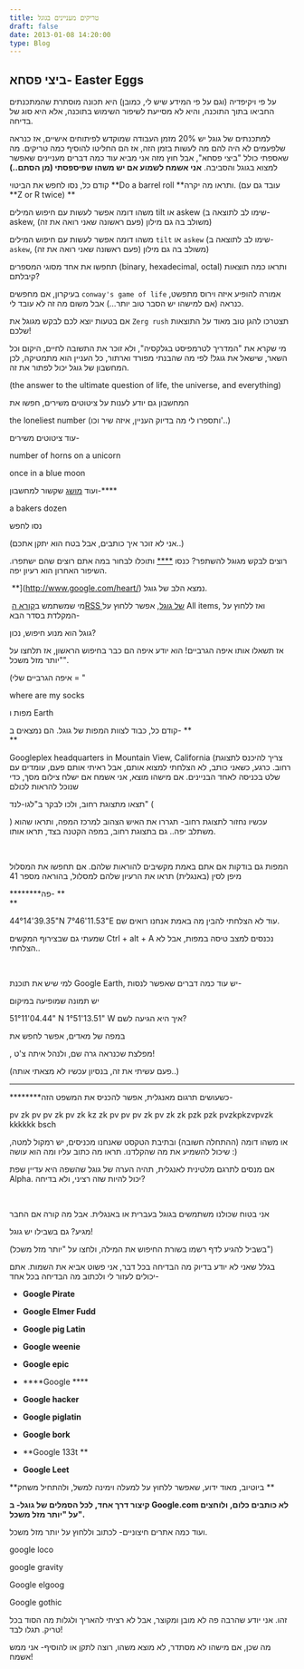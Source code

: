 ```yaml
---
title: טריקים מעניינים בגוגל
draft: false
date: 2013-01-08 14:20:00
type: Blog
---
```

## ביצי פסחא- Easter Eggs

על פי ויקיפדיה (וגם על פי המידע שיש לי, כמובן) היא תכונה מוסתרת
שהמתכנתים החביאו בתוך התוכנה, והיא לא מסייעת לשיפור השימוש
בתוכנה, אלא היא סוג של בדיחה.

למתכנתים
של גוגל יש 20% מזמן העבודה שמוקדש לפיתוחים אישיים, אז כנראה שלפעמים לא
היה להם מה לעשות בזמן הזה, אז הם החליטו להוסיף כמה
טריקים. מה
שאספתי כולל "ביצי פסחא", אבל חוץ מזה אני מביא עוד כמה דברים מעניינים
שאפשר למצוא בגוגל והסביבה. 
**אני אשמח לשמוע אם יש משהו שפיספסתי (מן הסתם..)**

קודם
כל, נסו לחפש את הביטוי **Do a barrel
roll **ותראו
מה יקרה. (עובד גם עם
**Z
or R twice)
**

משהו דומה אפשר לעשות עם חיפוש המילים tilt או askew (שימו לב לתוצאה ב-
askew, משולב בה גם מילון (פעם ראשונה שאני רואה את זה))

משהו דומה אפשר לעשות עם חיפוש המילים `tilt` או `askew` (שימו לב לתוצאה
ב- `askew`, משולב בה גם מילון (פעם ראשונה שאני רואה את זה))

תחפשו
את אחד מסוגי המספרים (binary, hexadecimal, octal) ותראו כמה תוצאות
קיבלתם?

בעיקרון, אם מחפשים `conway's game of life` אמורה להופיע איזה וירוס
מתפשט, כנראה (אם למישהו יש הסבר טוב יותר…) אבל משום מה זה לא עובד
לי.

אם בטעות יוצא לכם לבקש מגוגל את `Zerg rush` תצטרכו להגן טוב מאוד על
התוצאות שלכם\!

מי שקרא את "המדריך לטרמפיסט בגלקסיה", ולא זוכר את התשובה לחיים, היקום
וכל השאר, שישאל את גוגל\! לפי מה שהבנתי מפורד וארתור, כל העניין הוא
מתמטיקה, לכן המחשבון של גוגל יכול לפתור את זה.

(the answer to the ultimate question of life, the universe, and
everything)



המחשבון
גם יודע לענות על
ציטוטים
משירים, חפשו את 

the
loneliest number (ותספרו לי מה
בדיוק העניין, איזה שיר וכו'..)





עוד
ציטוטים משירים-





number
of horns on a unicorn



once
in a blue moon





ועוד
[מושג](http://he.wikipedia.org/wiki/%D7%AA%D7%A8%D7%99%D7%A1%D7%A8_%D7%A9%D7%9C_%D7%90%D7%95%D7%A4%D7%99%D7%9D) שקשור
למחשבון-****











a
bakers dozen













נסו
לחפש 


(אני לא זוכר איך כותבים, אבל בטח הוא יתקן אתכם..)





רוצים
לבקש מגוגל להשתפר?
כנסו [****](http://support.google.com/mail/bin/static.py?hl=en&page=suggestions.cs) ותוכלו
לבחור במה אתם רוצים שהם ישתפרו. השיפור האחרון הוא רעיון יפה.





 **](http://www.google.com/heart/) נמצא
הלב של גוגל.





 מי
שמשתמש ב[קורא הRSS של גוגל](https://www.google.com/reader/), אפשר ללחוץ
על All items, ואז ללחוץ על המקלדת בסדר הבא-











גוגל
הוא מנוע חיפוש, נכון?





אז
תשאלו אותו איפה הגרביים\! הוא יודע איפה הם כבר בחיפוש הראשון, אז תלחצו
על "יותר מזל משכל".





(איפה
הגרביים שלי = "

where
are my socks





מפות
ו Earth





קודם
כל, כבוד לצוות המפות של גוגל. הם נמצאים ב- **  
**

Googleplex
headquarters in Mountain View,
California (צריך להיכנס לתצוגת
רחוב. כרגע, כשאני כותב, לא הצלחתי למצוא אותם, אבל ראיתי אותם פעם, עומדים
עם שלט בכניסה לאחד הבניינים. אם מישהו מוצא, אני אשמח אם ישלח
צילום מסך, כדי שנוכל להראות
לכולם





תצאו
מתצוגת רחוב, ולכו לבקר ב"לגו-לנד" (

)
עכשיו נחזור לתצוגת רחוב- תגררו את האיש הצהוב למרכז המפה, ותראו שהוא
משתלב יפה.. גם בתצוגת רחוב, במפה הקטנה בצד, תראו
אותו.

 

המפות גם בודקות אם אתם באמת מקשיבים
להוראות שלהם. אם תחפשו את המסלול
מיפן לסין (באנגלית) תראו את
הרעיון שלהם למסלול, בהוראה מספר
41





********פה- **  
**

44°14'39.35"N
7°46'11.53"E עוד לא הצלחתי
להבין מה באמת אנחנו רואים שם.





שמעתי
גם שבצירוף המקשים Ctrl + alt +
A נכנסים למצב טיסה במפות, אבל
לא הצלחתי..

 

למי שיש את תוכנת Google Earth, יש עוד כמה דברים
שאפשר לנסות-





יש תמונה
שמופיעה במיקום 

51°11'04.44"
N 1°51'13.51" W איך היא הגיעה
לשם?





במפה של
מאדים, אפשר לחפש את 

,
מפלצת שכנראה גרה שם, ולנהל איתה צ'ט\!





(פעם
עשיתי את זה, בנסיון עכשיו לא מצאתי אותה..)





********************





********כשעושים
תרגום מאנגלית, אפשר להכניס את המשפט הזה-





pv
zk pv pv zk pv zk kz zk pv pv pv zk pv zk zk pzk pzk pvzkpkzvpvzk kkkkkk
bsch





או
משהו דומה (ההתחלה חשובה) ובתיבת הטקסט שאנחנו מכניסים, יש רמקול למטה,
שיכול להשמיע את מה שהקלדנו. תראו מה כתוב עליו ומה הוא עושה
:)





אם
מנסים לתרגם מלטינית
לאנגלית, תהיה הערה של
גוגל שהשפה היא עדיין שפת
Alpha. יכול להיות שזה רציני,
ולא בדיחה?

 

אני בטוח שכולנו משתמשים בגוגל בעברית
או באנגלית. אבל מה קורה אם החבר

מגיע? גם בשבילו יש גוגל\!





(בשביל
להגיע לדף רשמו בשורת החיפוש את המילה, ולחצו על "יותר מזל
משכל")





בגלל
שאני לא יודע בדיוק מה הבדיחה בכל דבר, אני פשוט אביא את השמות. אתם יכולים
לעזור לי ולכתוב מה הבדיחה בכל אחד-





  - **Google Pirate**
  - **Google Elmer Fudd**
  - **Google pig Latin**
  - **Google weenie**
  - **Google epic**
  - ****Google ****
    
    
    
    
    
  - **Google hacker**
  - **Google piglatin**
  - **Google bork**
  - **Google 133t **
  - **Google Leet**













**ביוטיוב,
מאוד ידוע, שאפשר ללחוץ על למעלה
וימינה למשל, ולהתחיל משחק
**









**קיצור
דרך אחד, לכל הסמלים של גוגל- ב Google.com לא כותבים כלום, ולוחצים על
"יותר מזל משכל".**

ועוד
כמה אתרים חיצוניים- לכתוב וללחוץ על יותר מזל משכל.



google
loco



google
gravity



Google
elgoog



Google
gothic

זהו. אני יודע שהרבה פה לא מובן ומקוצר, אבל לא רציתי להאריך ולגלות מה
הסוד בכל טריק. תגלו לבד\!

מה שכן, אם מישהו לא מסתדר, לא מוצא משהו, רוצה לתקן או להוסיף- אני ממש
אשמח\!










